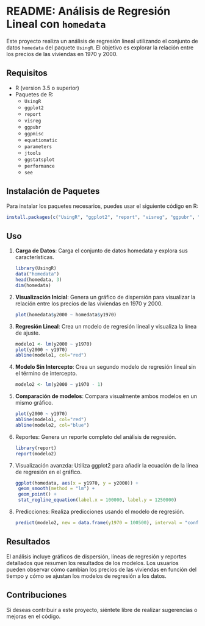 # README: Análisis de Regresión Lineal con `homedata`

Este proyecto realiza un análisis de regresión lineal utilizando el conjunto de datos `homedata` del paquete `UsingR`. El objetivo es explorar la relación entre los precios de las viviendas en 1970 y 2000.

## Requisitos

- R (version 3.5 o superior)
- Paquetes de R:
  - `UsingR`
  - `ggplot2`
  - `report`
  - `visreg`
  - `ggpubr`
  - `ggpmisc`
  - `equatiomatic`
  - `parameters`
  - `jtools`
  - `ggstatsplot`
  - `performance`
  - `see`

## Instalación de Paquetes

Para instalar los paquetes necesarios, puedes usar el siguiente código en R:

```r
install.packages(c("UsingR", "ggplot2", "report", "visreg", "ggpubr", "ggpmisc", "equatiomatic", "parameters", "jtools", "ggstatsplot", "performance", "see"))
```

## Uso
1. **Carga de Datos**: Carga el conjunto de datos homedata y explora sus características.
   ```r
   library(UsingR)
   data("homedata")
   head(homedata, 3)
   dim(homedata)
   ```

2. **Visualización Inicial**: Genera un gráfico de dispersión para visualizar la relación entre los precios de las viviendas en 1970 y 2000.
   ```r
   plot(homedata$y2000 ~ homedata$y1970)
   ```
3. **Regresión Lineal**: Crea un modelo de regresión lineal y visualiza la línea de ajuste.
   ```r
   modelo1 <- lm(y2000 ~ y1970)
   plot(y2000 ~ y1970)
   abline(modelo1, col="red")
   ```
4. **Modelo Sin Intercepto**: Crea un segundo modelo de regresión lineal sin el término de intercepto.
   ```r
   modelo2 <- lm(y2000 ~ y1970 - 1)
   ```
5. **Comparación de modelos**: Compara visualmente ambos modelos en un mismo gráfico.
   ```r
   plot(y2000 ~ y1970)
   abline(modelo1, col="red")
   abline(modelo2, col="blue")
   ```
6. Reportes: Genera un reporte completo del análisis de regresión.
   ```r
   library(report)
   report(modelo2)
   ```
7. Visualización avanzda: Utiliza ggplot2 para añadir la ecuación de la línea de regresión en el gráfico.
   ```r
   ggplot(homedata, aes(x = y1970, y = y2000)) +
    geom_smooth(method = "lm") +
    geom_point() +
    stat_regline_equation(label.x = 100000, label.y = 1250000)
   ```
8. Predicciones: Realiza predicciones usando el modelo de regresión.
   ```r
   predict(modelo2, new = data.frame(y1970 = 100500), interval = "confidence", level = .95)
   ```
   
## Resultados
El análisis incluye gráficos de dispersión, líneas de regresión y reportes detallados que resumen los resultados de los modelos. Los usuarios pueden observar cómo cambian los precios de las viviendas en función del tiempo y cómo se ajustan los modelos de regresión a los datos.

## Contribuciones
Si deseas contribuir a este proyecto, siéntete libre de realizar sugerencias o mejoras en el código.
